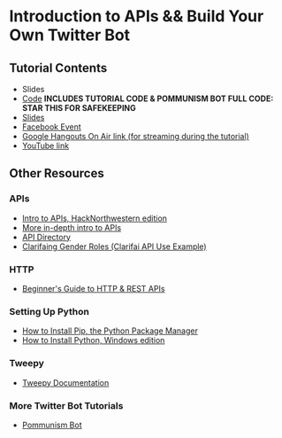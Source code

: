 # Introduction to APIs && Build Your Own Twitter Bot

## Tutorial Contents

- Slides
- [Code](https://github.com/alainakafkes/pommunism) **INCLUDES TUTORIAL CODE & POMMUNISM BOT FULL CODE: STAR THIS FOR SAFEKEEPING**
- [Slides](https://docs.google.com/presentation/d/10IEN4VqW4Grv4E2KKuTpxsn4PsFw0LDZovJ_Gdp0XLs/edit?usp=sharing)
- [Facebook Event](https://www.facebook.com/events/293728037657127/)
- [Google Hangouts On Air link (for streaming during the tutorial)](https://plus.google.com/u/0/events/c6ifro34alt71m9rsidj0mki9k8)
- [YouTube link](https://www.youtube.com/watch?v=q3I4LreKcR0)

## Other Resources

### APIs

- [Intro to APIs, HackNorthwestern edition](https://docs.google.com/presentation/d/1P-IyWwzWGGk53HE4K8B6v87sSQ-QP_OscEqcQx0nUv4/edit#slide=id.p)
- [More in-depth intro to APIs](https://zapier.com/learn/apis/)
- [API Directory](http://www.programmableweb.com/apis/directory)
- [Clarifaing Gender Roles (Clarifai API Use Example)](https://github.com/alainakafkes/clarifaing-gender-roles)

### HTTP

- [Beginner's Guide to HTTP & REST APIs](https://gist.github.com/garciadanny/6896044)

### Setting Up Python

- [How to Install Pip, the Python Package Manager](https://pip.pypa.io/en/stable/installing/)
- [How to Install Python, Windows edition](https://www.python.org/downloads/windows/)

### Tweepy

- [Tweepy Documentation](http://docs.tweepy.org/en/v3.5.0/)

### More Twitter Bot Tutorials

- [Pommunism Bot](https://github.com/alainakafkes/pommunism)
